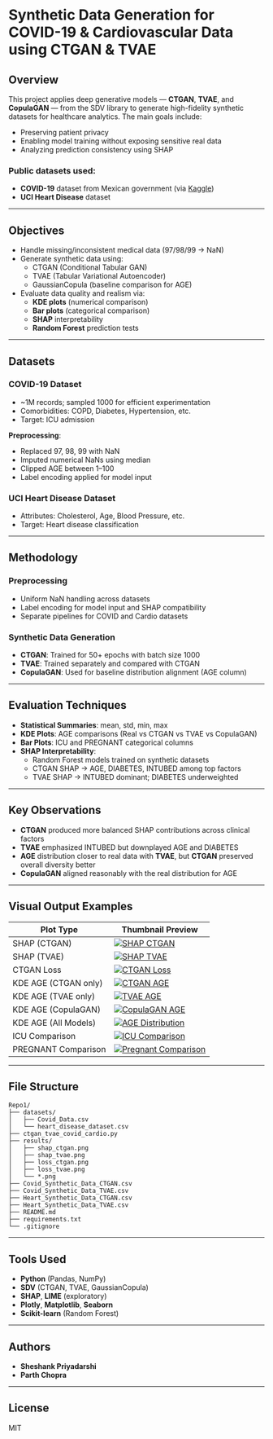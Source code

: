 # Synthetic Data Generation for COVID-19 & Cardiovascular Data using CTGAN & TVAE

## Overview

This project applies deep generative models — **CTGAN**, **TVAE**, and **CopulaGAN** — from the SDV library to generate high-fidelity synthetic datasets for healthcare analytics. The main goals include:

- Preserving patient privacy  
- Enabling model training without exposing sensitive real data  
- Analyzing prediction consistency using SHAP  

### Public datasets used:

- **COVID-19** dataset from Mexican government (via [Kaggle](https://www.kaggle.com/datasets/meirnizri/covid19-dataset))  
- **UCI Heart Disease** dataset

---

## Objectives

- Handle missing/inconsistent medical data (97/98/99 → NaN)  
- Generate synthetic data using:  
  - CTGAN (Conditional Tabular GAN)  
  - TVAE (Tabular Variational Autoencoder)  
  - GaussianCopula (baseline comparison for AGE)  
- Evaluate data quality and realism via:  
  - **KDE plots** (numerical comparison)  
  - **Bar plots** (categorical comparison)  
  - **SHAP** interpretability  
  - **Random Forest** prediction tests  

---

## Datasets

### COVID-19 Dataset

- ~1M records; sampled 1000 for efficient experimentation  
- Comorbidities: COPD, Diabetes, Hypertension, etc.  
- Target: ICU admission

**Preprocessing**:
- Replaced 97, 98, 99 with NaN  
- Imputed numerical NaNs using median  
- Clipped AGE between 1–100  
- Label encoding applied for model input  

### UCI Heart Disease Dataset

- Attributes: Cholesterol, Age, Blood Pressure, etc.  
- Target: Heart disease classification  

---

## Methodology

### Preprocessing

- Uniform NaN handling across datasets  
- Label encoding for model input and SHAP compatibility  
- Separate pipelines for COVID and Cardio datasets  

### Synthetic Data Generation

- **CTGAN**: Trained for 50+ epochs with batch size 1000  
- **TVAE**: Trained separately and compared with CTGAN  
- **CopulaGAN**: Used for baseline distribution alignment (AGE column)  

---

## Evaluation Techniques

- **Statistical Summaries**: mean, std, min, max  
- **KDE Plots**: AGE comparisons (Real vs CTGAN vs TVAE vs CopulaGAN)  
- **Bar Plots**: ICU and PREGNANT categorical columns  
- **SHAP Interpretability**:  
  - Random Forest models trained on synthetic datasets  
  - CTGAN SHAP → AGE, DIABETES, INTUBED among top factors  
  - TVAE SHAP → INTUBED dominant; DIABETES underweighted  

---

## Key Observations

- **CTGAN** produced more balanced SHAP contributions across clinical factors  
- **TVAE** emphasized INTUBED but downplayed AGE and DIABETES  
- **AGE** distribution closer to real data with **TVAE**, but **CTGAN** preserved overall diversity better  
- **CopulaGAN** aligned reasonably with the real distribution for AGE  

---

## Visual Output Examples


| Plot Type                      | Thumbnail Preview |
|-------------------------------|-------------------|
| SHAP (CTGAN)                  | [![SHAP CTGAN](results/shap_ctgan.png)](results/shap_ctgan.png) |
| SHAP (TVAE)                   | [![SHAP TVAE](results/shap_tvae.png)](results/shap_tvae.png) |
| CTGAN Loss                    | [![CTGAN Loss](results/loss_ctgan.png)](results/loss_ctgan.png) |
| KDE AGE (CTGAN only)          | [![CTGAN AGE](results/ctgan_age_covid.png)](results/ctgan_age_covid.png) |
| KDE AGE (TVAE only)           | [![TVAE AGE](results/tvae_age_covid.png)](results/tvae_age_covid.png) |
| KDE AGE (CopulaGAN)           | [![CopulaGAN AGE](results/copula_age_covid.png)](results/copula_age_covid.png) |
| KDE AGE (All Models)          | [![AGE Distribution](results/AGE_distribution_comparison.png)](results/AGE_distribution_comparison.png) |
| ICU Comparison                | [![ICU Comparison](results/ICU_categorical_comparison.png)](results/ICU_categorical_comparison.png) |
| PREGNANT Comparison           | [![Pregnant Comparison](results/PREGNANT_categorical_comparison.png)](results/PREGNANT_categorical_comparison.png) |



---


## File Structure

```
Repo1/
├── datasets/
│   ├── Covid_Data.csv
│   └── heart_disease_dataset.csv
├── ctgan_tvae_covid_cardio.py
├── results/
│   ├── shap_ctgan.png
│   ├── shap_tvae.png
│   ├── loss_ctgan.png
│   ├── loss_tvae.png
│   └── *.png
├── Covid_Synthetic_Data_CTGAN.csv
├── Covid_Synthetic_Data_TVAE.csv
├── Heart_Synthetic_Data_CTGAN.csv
├── Heart_Synthetic_Data_TVAE.csv
├── README.md
├── requirements.txt
└── .gitignore
```

---

## Tools Used

- **Python** (Pandas, NumPy)  
- **SDV** (CTGAN, TVAE, GaussianCopula)  
- **SHAP**, **LIME** (exploratory)  
- **Plotly**, **Matplotlib**, **Seaborn**  
- **Scikit-learn** (Random Forest)  

---

## Authors

- **Sheshank Priyadarshi**  
- **Parth Chopra**  

---

## License

MIT